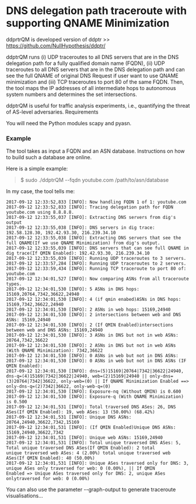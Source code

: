 # DNS delegation path traceroute with supporting QNAME Minimization

ddprtrQM is developed version of ddptr >> https://github.com/NullHypothesis/ddptr/

ddptrQM runs (i) UDP traceroutes to all DNS servers that are in the DNS delegation path for a fully qualified domain name (FQDN), (ii) UDP traceroutes to all DNS servers that are in the DNS delegation path and can see the full QNAME of original DNS Request if user want to use QNAME minimization and (iii) TCP traceroutes to port 80 of the same FQDN. Then, the tool maps the IP addresses of all intermediate hops to autonomous system numbers and determines the set intersections.

ddptrQM is useful for traffic analysis experiments, i.e., quantifying the threat of AS-level adversaries.
Requirements

You will need the Python modules scapy and pyasn.

### Example

The tool takes as input a FQDN and an ASN database. Instructions on how to build such a database are online.

Here is a simple example:

> $ sudo ./ddptrQM --fqdn youtube.com /path/to/asn/database

In my case, the tool tells me:

```
2017-09-12 12:33:52,833 [INFO]: Now handling FQDN 1 of 1: youtube.com
2017-09-12 12:33:52,833 [INFO]: Tracing delegation path for FQDN youtube.com using 8.8.8.8.
2017-09-12 12:33:55,037 [INFO]: Extracting DNS servers from dig's output
2017-09-12 12:33:55,038 [INFO]: DNS servers in dig trace: 192.58.128.30, 192.42.93.30, 216.239.34.10
2017-09-12 12:33:55,038 [INFO]: Extracting DNS servers that see the full QNAME(If we use QNAME Minimization) from dig's output.
2017-09-12 12:33:55,039 [INFO]: DNS servers that can see full QNAME in dig trace(If QMIN Enabled): 192.42.93.30, 216.239.34.10
2017-09-12 12:33:55,039 [INFO]: Running UDP traceroutes to 3 servers.
2017-09-12 12:33:57,284 [INFO]: Running UDP traceroutes to 2 servers.
2017-09-12 12:33:59,434 [INFO]: Running TCP traceroute to port 80 of: youtube.com
2017-09-12 12:34:01,527 [INFO]: Now comparing ASNs from all traceroute types.
2017-09-12 12:34:01,530 [INFO]: 5 ASNs in DNS hops: 15169,20764,7342,36622,24940
2017-09-12 12:34:01,530 [INFO]: 4 (if qmin enabed)ASNs in DNS hops: 15169,7342,36622,24940
2017-09-12 12:34:01,530 [INFO]: 2 ASNs in web hops: 15169,24940
2017-09-12 12:34:01,530 [INFO]: 2 intersections between web and DNS ASNs: 15169,24940
2017-09-12 12:34:01,530 [INFO]: 2 (If QMIN Enabled)intersections between web and DNS ASNs: 15169,24940
2017-09-12 12:34:01,530 [INFO]: 3 ASNs in DNS but not in web ASNs: 20764,7342,36622
2017-09-12 12:34:01,530 [INFO]: 2 ASNs in DNS but not in web ASNs (With QNAME Minimization): 7342,36622
2017-09-12 12:34:01,530 [INFO]: 0 ASNs in web but not in DNS ASNs: 
2017-09-12 12:34:01,530 [INFO]: 0 ASNs in web but not in DNS ASNs (IF QMIN Enabled): 
2017-09-12 12:34:01,530 [INFO]: dns=(5)15169|20764|7342|36622|24940, dns-q=(4)15169|7342|36622|24940, web=(2)15169|24940 || only-dns=(3)20764|7342|36622, only-web=(0) || If QNAME Minimization Enabled ==> only-dns-q=(2)7342|36622, only-web-q=(0)
2017-09-12 12:34:01,530 [INFO]: Exposure-nq (Without QMIN) is 0.600
2017-09-12 12:34:01,530 [INFO]: Exposure-q (With QNAME Minimization) is 0.500
2017-09-12 12:34:01,531 [INFO]: Total traversed DNS ASes: 26, DNS ASes(If QMIN Enabled): 19, web ASes: 13 (50.00%) (68.42%)
2017-09-12 12:34:01,531 [INFO]: Unique DNS ASNs: 20764,24940,36622,7342,15169
2017-09-12 12:34:01,531 [INFO]: (If QMIN Enabled)Unique DNS ASNs: 15169,24940,36622,7342
2017-09-12 12:34:01,531 [INFO]: Unique web ASNs: 15169,24940
2017-09-12 12:34:01,531 [INFO]: Total unique traversed DNS ASes: 5, Total unique traversed DNS ASes(If QMIN Enabled): 2 total 
unique traversed web ASes: 4 (2.00%) total unique traversed web ASes(If QMIN Enabled): 40 (50.00%)
2017-09-12 12:34:01,531 [INFO]: Unique ASes traversed only for DNS: 3, unique ASes only traversed for web: 0 (0.00%), || If QMIN
Enabled => Unique ASes traversed only for DNS: 2, unique ASes onlytraversed for web: 0 (0.00%)
```


You can also use the parameter --graph-output to generate traceroute visualisations...
